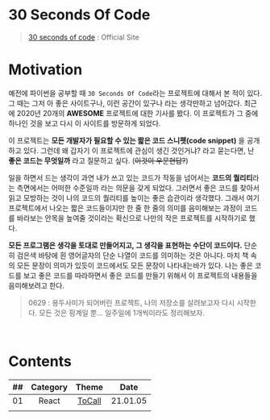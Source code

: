# 30 Seconds Of Code

> [30 seconds of code](https://www.30secondsofcode.org/) : Official Site

# Motivation

예전에 파이썬을 공부할 때 `30 Seconds Of Code`라는 프로젝트에 대해서 본 적이 있다. 그 때는 그저 아 좋은 사이트구나, 이런 공간이 있구나 라는 생각만하고 넘어갔다. 최근에 2020년 20개의 **AWESOME** 프로젝트에 대한 기사를 봤다. 이 프로젝트가 그 중에 하나인 것을 보고 다시 이 사이트를 방문하게 되었다.

이 프로젝트는 **모든 개발자가 필요할 수 있는 짧은 코드 스니펫(code snippet)** 을 공개하고 있다. 그런데 왜 갑자기 이 프로젝트에 관심이 생긴 것인거냐? 라고 묻는다면, 난 **좋은 코드는 무엇일까** 라고 질문하고 싶다. (~~이것이 우문현답?~~)

일을 하면서 드는 생각이 과연 내가 쓰고 있는 코드가 작동을 넘어서는 **코드의 퀄리티**라는 측면에서는 어떠한 수준일까 라는 의문을 갖게 되었다. 그러면서 좋은 코드를 찾아서 읽고 모방하는 것이 나의 코드의 퀄리티를 높이는 좋은 습관이라 생각했다. 그래서 여기 프로젝트에서 나오는 짧은 코드들이지만 한 줄 한 줄의 의미를 음미해보는 과정이 코드를 바라보는 안목을 높여줄 것이라는 확신으로 나만의 작은 프로젝트를 시작하기로 했다.

**모든 프로그램은 생각을 토대로 만들어지고, 그 생각을 표현하는 수단이 코드이다.** 단순히 검은색 바탕에 흰 영어글자의 단순 나열이 코드를 의미하는 것은 아니다. 마치 책 속의 모든 문장이 의미가 있듯이 코드에서도 모든 문장이 나타내는바가 있다. 나는 좋은 코드를 보고 좋은 코드를 따라하면서 좋은 코드를 만들기 위해서 이 프로젝트의 내용들을 음미해보려고 한다.

> 0629 : 용두사미가 되어버린 프로젝트, 나의 저장소를 살려보고자 다시 시작한다. 모든 것은 핑계일 뿐... 일주일에 1개씩이라도 정리해보자.

<br />

# Contents

| ##  | Category |                      Theme                       |   Date   |
| :-: | :------: | :----------------------------------------------: | :------: |
| 01  |  React   | [ToCall](react_code/what_i_learned/useCallTo.md) | 21.01.05 |
|     |          |                                                  |          |
